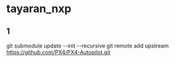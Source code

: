 # tayaran_nxp

## 1
git submodule update --init --recursive
git remote add upstream https://github.com/PX4/PX4-Autopilot.git
